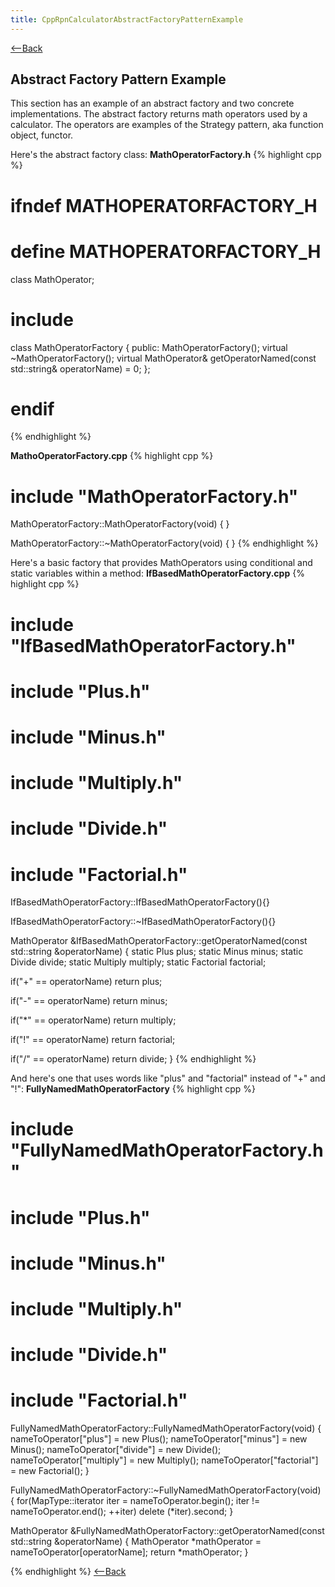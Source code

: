 ```yaml
---
title: CppRpnCalculatorAbstractFactoryPatternExample
---
```

[<--Back](RpnCalculatorCppExampleImplementation)

## Abstract Factory Pattern Example
This section has an example of an abstract factory and two concrete implementations. The abstract factory returns math operators used by a calculator. The operators are examples of the Strategy pattern, aka function object, functor. 

Here's the abstract factory class:
**MathOperatorFactory.h**
{% highlight cpp %}
# ifndef MATHOPERATORFACTORY_H
# define MATHOPERATORFACTORY_H

class MathOperator;

# include <string>

class MathOperatorFactory
{
public:
   MathOperatorFactory();
   virtual ~MathOperatorFactory();
   virtual MathOperator& getOperatorNamed(const std::string& operatorName) = 0;
};

# endif
{% endhighlight %}

**MathoOperatorFactory.cpp**
{% highlight cpp %}

# include "MathOperatorFactory.h"

MathOperatorFactory::MathOperatorFactory(void)
{
}

MathOperatorFactory::~MathOperatorFactory(void)
{
}
{% endhighlight %}

Here's a basic factory that provides MathOperators using conditional and static variables within a method:
**IfBasedMathOperatorFactory.cpp**
{% highlight cpp %}
# include "IfBasedMathOperatorFactory.h"
# include "Plus.h"
# include "Minus.h"
# include "Multiply.h"
# include "Divide.h"
# include "Factorial.h"

IfBasedMathOperatorFactory::IfBasedMathOperatorFactory(){}

IfBasedMathOperatorFactory::~IfBasedMathOperatorFactory(){}

MathOperator &IfBasedMathOperatorFactory::getOperatorNamed(const std::string &operatorName) {
   static Plus plus;
   static Minus minus;
   static Divide divide;
   static Multiply multiply;
   static Factorial factorial;

   if("+" == operatorName)
      return plus;

   if("-" == operatorName)
      return minus;

   if("*" == operatorName)
      return multiply;

   if("!" == operatorName)
      return factorial;

   if("/" == operatorName)
      return divide;
}
{% endhighlight %}

And here's one that uses words like "plus" and "factorial" instead of "+" and "!":
**FullyNamedMathOperatorFactory**
{% highlight cpp %}
# include "FullyNamedMathOperatorFactory.h"

# include "Plus.h"
# include "Minus.h"
# include "Multiply.h"
# include "Divide.h"
# include "Factorial.h"

FullyNamedMathOperatorFactory::FullyNamedMathOperatorFactory(void) {
   nameToOperator["plus"] = new Plus();
   nameToOperator["minus"] = new Minus();
   nameToOperator["divide"] = new Divide();
   nameToOperator["multiply"] = new Multiply();
   nameToOperator["factorial"] = new Factorial();
}

FullyNamedMathOperatorFactory::~FullyNamedMathOperatorFactory(void) {
   for(MapType::iterator iter = nameToOperator.begin(); iter != nameToOperator.end(); ++iter)
      delete (*iter).second;
}

MathOperator &FullyNamedMathOperatorFactory::getOperatorNamed(const std::string &operatorName) {
   MathOperator *mathOperator = nameToOperator[operatorName];
   return  *mathOperator;
}

{% endhighlight %}
[<--Back](RpnCalculatorCppExampleImplementation)
